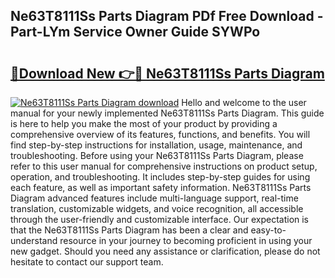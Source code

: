 ## Ne63T8111Ss Parts Diagram PDf Free Download - Part-LYm Service Owner Guide SYWPo

# <h2><a href="http://dfj80s3.blite.top/?on=Ne63T8111Ss+Parts+Diagram">🔗Download New 👉🔴 Ne63T8111Ss Parts Diagram</a></h2>

[![Ne63T8111Ss Parts Diagram download](https://i.imgur.com/lujVjoI.png)](http://dfj80s3.blite.top/?on=Ne63T8111Ss+Parts+Diagram)
Hello and welcome to the user manual for your newly implemented Ne63T8111Ss Parts Diagram. This guide is here to help you make the most of your product by providing a comprehensive overview of its features, functions, and benefits. You will find step-by-step instructions for installation, usage, maintenance, and troubleshooting. Before using your Ne63T8111Ss Parts Diagram, please refer to this user manual for comprehensive instructions on product setup, operation, and troubleshooting. It includes step-by-step guides for using each feature, as well as important safety information. Ne63T8111Ss Parts Diagram advanced features include multi-language support, real-time translation, customizable widgets, and voice recognition, all accessible through the user-friendly and customizable interface. Our expectation is that the Ne63T8111Ss Parts Diagram has been a clear and easy-to-understand resource in your journey to becoming proficient in using your new gadget. Should you need any assistance or clarification, please do not hesitate to contact our support team.
